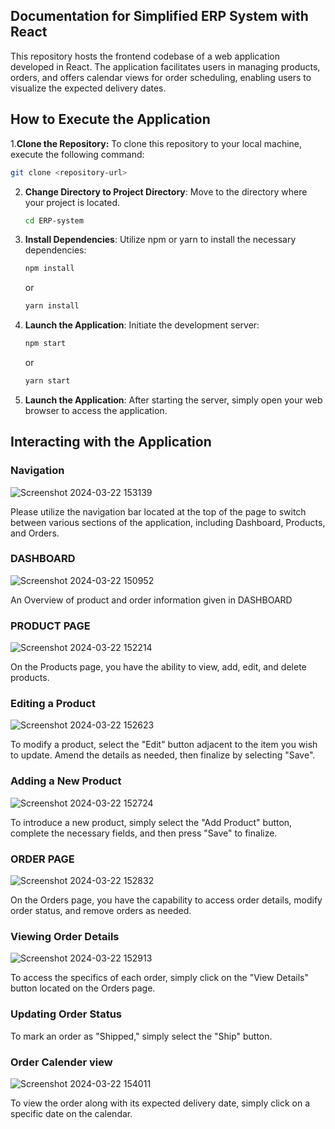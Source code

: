 ## Documentation for Simplified ERP System with React

This repository hosts the frontend codebase of a web application developed in React. The application facilitates users in managing products, orders, and offers calendar views for order scheduling, enabling users to visualize the expected delivery dates.

## How to Execute the Application

1.**Clone the Repository:** To clone this repository to your local machine, execute the following command:
   ```bash
   git clone <repository-url>
   ```

2. **Change Directory to Project Directory**: Move to the directory where your project is located.

   ```bash
   cd ERP-system
   ```

3. **Install Dependencies**: Utilize npm or yarn to install the necessary dependencies:

   ```bash
   npm install
   ```

   or

   ```bash
   yarn install
   ```

4. **Launch the Application**: Initiate the development server:

   ```bash
   npm start
   ```

   or

   ```bash
   yarn start
   ```

5. **Launch the Application**: After starting the server, simply open your web browser to access the application.



## Interacting with the Application
### Navigation

![Screenshot 2024-03-22 153139](https://github.com/SRIRAMRAJESHKUMAR/ERP-SYSTEM-BASED-ON-REACT/assets/148368517/7bcb118a-295f-4e68-b0e7-68800e0c0201)


Please utilize the navigation bar located at the top of the page to switch between various sections of the application, including Dashboard, Products, and Orders.

### DASHBOARD
![Screenshot 2024-03-22 150952](https://github.com/SRIRAMRAJESHKUMAR/ERP-SYSTEM-BASED-ON-REACT/assets/148368517/64ab8f94-3488-4d79-84bb-41fcc4804935)

 An Overview of product and order information given in DASHBOARD

### PRODUCT PAGE

![Screenshot 2024-03-22 152214](https://github.com/SRIRAMRAJESHKUMAR/ERP-SYSTEM-BASED-ON-REACT/assets/148368517/2c09e41a-b4da-46d4-bcec-ba0a30cb97c2)


On the Products page, you have the ability to view, add, edit, and delete products.


### Editing a Product

![Screenshot 2024-03-22 152623](https://github.com/SRIRAMRAJESHKUMAR/ERP-SYSTEM-BASED-ON-REACT/assets/148368517/2cbde782-9bc6-4e2e-96da-ae0af1fac032)



To modify a product, select the "Edit" button adjacent to the item you wish to update. Amend the details as needed, then finalize by selecting "Save".

### Adding a New Product

![Screenshot 2024-03-22 152724](https://github.com/SRIRAMRAJESHKUMAR/ERP-SYSTEM-BASED-ON-REACT/assets/148368517/02ca0132-7962-468a-8512-6cd445b8a965)

To introduce a new product, simply select the "Add Product" button, complete the necessary fields, and then press "Save" to finalize.
### ORDER PAGE

![Screenshot 2024-03-22 152832](https://github.com/SRIRAMRAJESHKUMAR/ERP-SYSTEM-BASED-ON-REACT/assets/148368517/c9cf8ba8-8fba-48d2-97fe-b0ce4e237cbd)


On the Orders page, you have the capability to access order details, modify order status, and remove orders as needed.

### Viewing Order Details

![Screenshot 2024-03-22 152913](https://github.com/SRIRAMRAJESHKUMAR/ERP-SYSTEM-BASED-ON-REACT/assets/148368517/89fdeebc-dcaa-4db5-9a69-b36b47e40b14)


To access the specifics of each order, simply click on the "View Details" button located on the Orders page.

### Updating Order Status

To mark an order as "Shipped," simply select the "Ship" button.
### Order Calender view

![Screenshot 2024-03-22 154011](https://github.com/SRIRAMRAJESHKUMAR/ERP-SYSTEM-BASED-ON-REACT/assets/148368517/070a030f-c8e2-419a-b577-c2360b26de50)

To view the order along with its expected delivery date, simply click on a specific date on the calendar.

